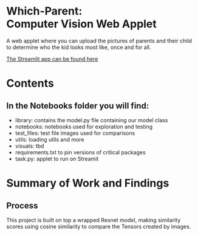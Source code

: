 # Which-Parent: <br/> Computer Vision Web Applet

A web applet where you can upload the pictures of parents and their child to determine who the kid looks most like, once and for all.

[The Streamlit app can be found here](https://which-parent.streamlit.app/)

# Contents

## In the Notebooks folder you will find:

- library: contains the model.py file containing our model class
- notebooks: notebooks used for exploration and testing
- test_files: test file images used for comparisons
- utils: loading utils and more
- visuals: tbd
- requirements.txt to pin versions of critical packages
- task.py: applet to run on Streamit


# Summary of Work and Findings  

## Process

This project is built on top a wrapped Resnet model, making similarity scores using cosine similarity to compare the Tensors created by images.

